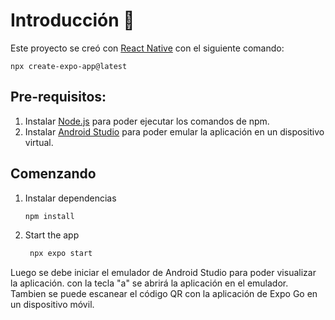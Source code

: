 # Introducción 👋

Este proyecto se creó con [React Native](https://reactnative.dev/docs/environment-setup) con el siguiente comando:
```
npx create-expo-app@latest
```

## Pre-requisitos:
1. Instalar [Node.js](https://nodejs.org/en)  para poder ejecutar los comandos de npm.
2. Instalar [Android Studio](https://developer.android.com/studio) para poder emular la aplicación en un dispositivo virtual.


## Comenzando

1. Instalar dependencias

   ```bash
   npm install
   ```

2. Start the app

   ```bash
    npx expo start
   ```

Luego se debe iniciar el emulador de Android Studio para poder visualizar la aplicación. con la tecla "a" se abrirá la aplicación en el emulador.
Tambien se puede escanear el código QR con la aplicación de Expo Go en un dispositivo móvil.
